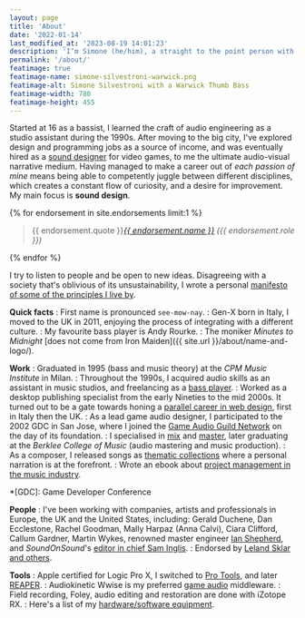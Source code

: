 ```yaml
---
layout: page
title: 'About'
date: '2022-01-14'
last_modified_at: '2023-08-19 14:01:23'
description: 'I’m Simone (he/him), a straight to the point person with a major interest in sound design, music, and programming.'
permalink: '/about/'
featimage: true
featimage-name: simone-silvestroni-warwick.png
featimage-alt: Simone Silvestroni with a Warwick Thumb Bass
featimage-width: 780
featimage-height: 455
---
```

Started at 16 as a bassist, I learned the craft of audio engineering as a studio assistant during the 1990s. After moving to the big city, I've explored design and programming jobs as a source of income, and was eventually hired as a [sound designer](/blog/tag/sound-design/) for video games, to me the ultimate audio-visual narrative medium. Having managed to make a career out of _each passion of mine_ means being able to competently juggle between different disciplines, which creates a constant flow of curiosity, and a desire for improvement. My main focus is **sound design**.

<aside>
  {% for endorsement in site.endorsements limit:1 %}
  <blockquote>
    <p>{{ endorsement.quote }}<cite><a href="{{ endorsement.url }}">{{ endorsement.name }}</a> ({{ endorsement.role }})</cite></p>
  </blockquote>
  {% endfor %}
</aside>

I try to listen to people and be open to new ideas. Disagreeing with a society that's oblivious of its unsustainability, I wrote a personal [manifesto of some of the principles I live by](/personal-manifesto/).

**Quick facts**
: First name is pronounced `see-mow-nay`.
: Gen-X born in Italy, I moved to the UK in 2011, enjoying the process of integrating with a different culture.
: My favourite bass player is Andy Rourke.
: The moniker _Minutes to Midnight_ [does not come from Iron Maiden]({{ site.url }}/about/name-and-logo/).

**Work**
: Graduated in 1995 (bass and music theory) at the _CPM Music Institute_ in Milan.
: Throughout the 1990s, I acquired audio skills as an assistant in music studios, and freelancing as a [bass player](/blog/tag/bass/).
: Worked as a desktop publishing specialist from the early Nineties to the mid 2000s. It turned out to be a gate towards honing a [parallel career in web design](https://simonesilvestroni.com), first in Italy then the UK.
: As a lead game audio designer, I participated to the 2002 GDC in San Jose, where I joined the [Game Audio Guild Network](/work/sound-design/ruff-trigger-playstation2-game/#game-developer-conference-and-gang) on the day of its foundation.
: I specialised in [mix](/blog/tag/mix/) and [master](/blog/tag/master/), later graduating at the _Berklee College of Music_ (audio mastering and music production).
: As a composer, I released songs as [thematic collections](/work/music/) where a personal narration is at the forefront.
: Wrote an ebook about [project management in the music industry](/blog/project-management/).

*[GDC]: Game Developer Conference

**People**
: I've been working with companies, artists and professionals in Europe, the UK and the United States, including: Gerald Duchene, Dan Ecclestone, Rachel Goodman, Mally Harpaz (Anna Calvi), Ciara Clifford, Callum Gardner, Martin Wykes, renowned master engineer [Ian Shepherd](https://productionadvice.co.uk/about/), and _SoundOnSound_'s [editor in chief Sam Inglis](https://www.soundonsound.com/author/sam-inglis).
: Endorsed&nbsp;by [Leland Sklar and others](/work/endorsements/).

**Tools**
: Apple certified for Logic Pro X, I switched to [Pro Tools](/blog/tag/pro-tools/), and later [REAPER](/blog/tag/reaper/).
: Audiokinetic Wwise is my preferred [game audio](/blog/tag/game-audio/) middleware.
: Field recording, Foley, audio editing and restoration are done with iZotope RX.
: Here's a list of my [hardware/software equipment](/uses/).